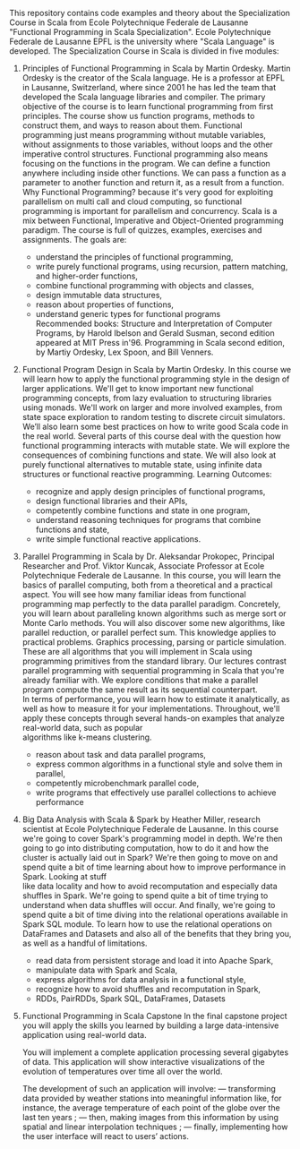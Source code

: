 This repository contains code examples and theory about the Specialization Course in Scala from Ecole Polytechnique Federale de Lausanne 
"Functional Programming in Scala Specialization".
Ecole Polytechnique Federale de Lausanne EPFL is the university where "Scala Language" is developed.
The Specialization Course in Scala is divided in five modules:
1. Principles of Functional Programming in Scala by Martin Ordesky. 
   Martin Ordesky is the creator of the Scala language. He is a professor at EPFL in Lausanne, Switzerland, 
   where since 2001 he has led the team that developed the Scala language libraries and compiler.
   The primary objective of the course is to learn functional programming from first principles.
   The course show us function programs, methods to construct them, and ways to reason about them.
   Functional programming just means programming without mutable variables, without assignments to those variables, 
   without loops and the other imperative control structures. Functional programming also means focusing on the functions in the program.
   We can define a function anywhere including inside other functions. We can pass a function as a parameter to another function and return it, 
   as a result from a function. Why Functional Programming? because it's very good for exploiting parallelism on multi call and cloud computing,
   so functional programming is important for parallelism and concurrency.
   Scala is a mix between Functional, Imperative and Object-Oriented programming paradigm.
   The course is full of quizzes, examples, exercises and assignments. The goals are:
	 - understand the principles of functional programming,
	 - write purely functional programs, using recursion,
	   pattern matching, and higher-order functions,
	 - combine functional programming with objects and classes,
	 - design immutable data structures,
	 - reason about properties of functions,
	 - understand generic types for functional programs    
   Recommended books: Structure and Interpretation of Computer Programs, by Harold Ibelson and Gerald Susman, 
   second edition appeared at MIT Press in'96. Programming in Scala second edition, by Martiy Ordesky, Lex Spoon, and Bill Venners.  
2. Functional Program Design in Scala by Martin Ordesky.
   In this course we will learn how to apply the functional programming style in the design of larger applications. 
   We'll get to know important new functional programming concepts, from lazy evaluation to structuring libraries using  monads.
   We'll work on larger and more involved examples, from state space exploration to random testing to discrete circuit simulators.
   We’ll also learn some best practices on how to write good Scala code in the real world.
   Several parts of this course deal with the question how functional programming interacts with mutable state. We will explore the
   consequences of combining functions and state. We will also look at purely functional alternatives to mutable state, using
   infinite data structures or functional reactive programming.
   Learning Outcomes:
	 - recognize and apply design principles of functional programs,
	 - design functional libraries and their APIs,
	 - competently combine functions and state in one program,
	 - understand reasoning techniques for programs that combine 
	   functions and state,
	 - write simple functional reactive applications.
3. Parallel Programming in Scala by Dr. Aleksandar Prokopec, Principal Researcher and Prof. Viktor Kuncak, Associate Professor at 
   Ecole Polytechnique Federale de Lausanne.
   In this course, you will learn  the basics of parallel computing, both from a theoretical and
   a practical aspect. You will see how many familiar ideas from  functional programming map perfectly to the data parallel 
   paradigm. 
   Concretely, you will learn about paralleling known algorithms such as merge sort or Monte Carlo methods. You will also discover 
   some new algorithms, like parallel reduction, or parallel perfect sum. 
   This knowledge applies to practical problems. Graphics processing, parsing or particle simulation. These are all algorithms that 
   you will implement in Scala using programming primitives from the standard library.
   Our lectures contrast parallel programming with sequential programming in Scala that you're already familiar with. We explore 
   conditions that make a parallel program compute the same result as its sequential counterpart.  
   In terms of performance, you will learn how to estimate it analytically, as well as how to measure it for your implementations.
   Throughout, we'll apply these concepts through several hands-on examples that analyze real-world data, such as popular   
   algorithms like k-means clustering.
   - reason about task and data parallel programs,
   - express common algorithms in a functional style and solve them in parallel,
   - competently microbenchmark parallel code,
   - write programs that effectively use parallel collections to achieve performance
4. Big Data Analysis with Scala & Spark by Heather Miller, research scientist at Ecole Polytechnique Federale de Lausanne.
   In this course we're going to cover Spark's programming model in depth. We're then going to go into
   distributing computation, how to do it and how the cluster is actually laid out in Spark? 
   We're then going to move on and spend quite a bit of time learning about how to improve performance in Spark. Looking at stuff  
   like data locality and how to avoid recomputation and especially data shuffles in Spark. 
   We're going to spend quite a bit of time trying to understand when data shuffles will occur. And finally, we're going to spend 
   quite a bit of time diving into the relational operations available in Spark SQL module. 
   To learn how to use the relational operations on DataFrames and Datasets and also all of the benefits that they bring
   you, as well as a handful of limitations.
   	- read data from persistent storage and load it into Apache Spark,
	- manipulate data with Spark and Scala,
	- express algorithms for data analysis in a functional style, 
	- recognize how to avoid shuffles and recomputation in Spark,
	- RDDs, PairRDDs, Spark SQL, DataFrames, Datasets

5. Functional Programming in Scala Capstone
	In the final capstone project you will apply the skills you learned by building a large data-intensive application using 
	real-world data.
	
	You will implement a complete application processing several gigabytes of data. This application will show 
	interactive visualizations of the evolution of temperatures over time all over the world.
	
	The development of such an application will involve:
	 — transforming data provided by weather stations into meaningful information like, for instance, the average 
	   temperature of each point of the globe over the last ten years ;
	 — then, making images from this information by using spatial and linear interpolation techniques ;
	 — finally, implementing how the user interface will react to users’ actions.
